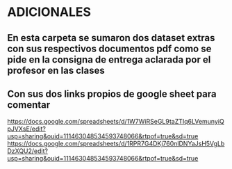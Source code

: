 # ADICIONALES

## En esta carpeta se sumaron dos dataset extras con sus respectivos documentos pdf como se pide en la consigna de entrega aclarada por el profesor en las clases 

## Con sus dos links propios de google sheet para comentar 

https://docs.google.com/spreadsheets/d/1W7WiRSeGL9taZTIq6LVemunyiQpJVXsE/edit?usp=sharing&ouid=111463048534593748066&rtpof=true&sd=true
https://docs.google.com/spreadsheets/d/1RPR7G4DKj760nlDNYaJsH5VgLbDzXQU2/edit?usp=sharing&ouid=111463048534593748066&rtpof=true&sd=true
